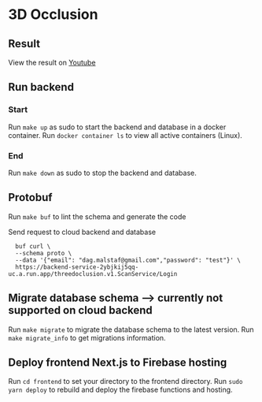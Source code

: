 # 3D Occlusion
## Result
View the result on [Youtube](https://youtu.be/XiatA3Y7jmo)

## Run backend

### Start
Run `make up` as sudo to start the backend and database in a docker container.
Run `docker container ls` to view all active containers (Linux).

### End
Run `make down` as sudo to stop the backend and database.


## Protobuf
Run `make buf` to lint the schema and generate the code

Send request to cloud backend and database
``` 
  buf curl \
  --schema proto \
  --data '{"email": "dag.malstaf@gmail.com","password": "test"}' \
  https://backend-service-2ybjkij5qq-uc.a.run.app/threedoclusion.v1.ScanService/Login
```

## Migrate database schema --> currently not supported on cloud backend
Run `make migrate` to migrate the database schema to the latest version.
Run `make migrate_info` to get migrations information.


## Deploy frontend Next.js to Firebase hosting
Run `cd frontend` to set your directory to the frontend directory.
Run `sudo yarn deploy` to rebuild and deploy the firebase functions and hosting.
